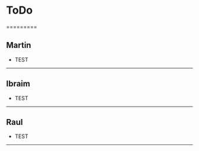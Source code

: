 # ToDo
=========
## Martin
+ TEST

----------------------------------------------------------------------------------------------------
## Ibraim
+ TEST
----------------------------------------------------------------------------------------------------
## Raul
+ TEST


----------------------------------------------------------------------------------------------------

